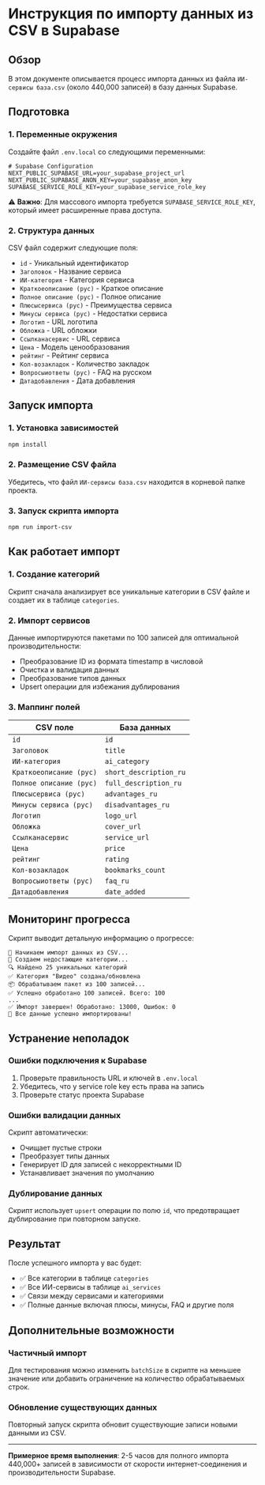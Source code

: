 # Инструкция по импорту данных из CSV в Supabase

## Обзор

В этом документе описывается процесс импорта данных из файла `ИИ-сервисы база.csv` (около 440,000 записей) в базу данных Supabase.

## Подготовка

### 1. Переменные окружения

Создайте файл `.env.local` со следующими переменными:

```env
# Supabase Configuration
NEXT_PUBLIC_SUPABASE_URL=your_supabase_project_url
NEXT_PUBLIC_SUPABASE_ANON_KEY=your_supabase_anon_key
SUPABASE_SERVICE_ROLE_KEY=your_supabase_service_role_key
```

⚠️ **Важно**: Для массового импорта требуется `SUPABASE_SERVICE_ROLE_KEY`, который имеет расширенные права доступа.

### 2. Структура данных

CSV файл содержит следующие поля:
- `id` - Уникальный идентификатор
- `Заголовок` - Название сервиса
- `ИИ-категория` - Категория сервиса
- `Краткоеописание (рус)` - Краткое описание
- `Полное описание (рус)` - Полное описание
- `Плюсысервиса (рус)` - Преимущества сервиса
- `Минусы сервиса (рус)` - Недостатки сервиса
- `Логотип` - URL логотипа
- `Обложка` - URL обложки
- `Ссылканасервис` - URL сервиса
- `Цена` - Модель ценообразования
- `рейтинг` - Рейтинг сервиса
- `Кол-возакладок` - Количество закладок
- `Вопросыиответы (рус)` - FAQ на русском
- `Датадобавления` - Дата добавления

## Запуск импорта

### 1. Установка зависимостей

```bash
npm install
```

### 2. Размещение CSV файла

Убедитесь, что файл `ИИ-сервисы база.csv` находится в корневой папке проекта.

### 3. Запуск скрипта импорта

```bash
npm run import-csv
```

## Как работает импорт

### 1. Создание категорий

Скрипт сначала анализирует все уникальные категории в CSV файле и создает их в таблице `categories`.

### 2. Импорт сервисов

Данные импортируются пакетами по 100 записей для оптимальной производительности:

- Преобразование ID из формата timestamp в числовой
- Очистка и валидация данных
- Преобразование типов данных
- Upsert операции для избежания дублирования

### 3. Маппинг полей

| CSV поле | База данных |
|----------|-------------|
| `id` | `id` |
| `Заголовок` | `title` |
| `ИИ-категория` | `ai_category` |
| `Краткоеописание (рус)` | `short_description_ru` |
| `Полное описание (рус)` | `full_description_ru` |
| `Плюсысервиса (рус)` | `advantages_ru` |
| `Минусы сервиса (рус)` | `disadvantages_ru` |
| `Логотип` | `logo_url` |
| `Обложка` | `cover_url` |
| `Ссылканасервис` | `service_url` |
| `Цена` | `price` |
| `рейтинг` | `rating` |
| `Кол-возакладок` | `bookmarks_count` |
| `Вопросыиответы (рус)` | `faq_ru` |
| `Датадобавления` | `date_added` |

## Мониторинг прогресса

Скрипт выводит детальную информацию о прогрессе:

```
🚀 Начинаем импорт данных из CSV...
📂 Создаем недостающие категории...
🔍 Найдено 25 уникальных категорий
✅ Категория "Видео" создана/обновлена
📦 Обрабатываем пакет из 100 записей...
✅ Успешно обработано 100 записей. Всего: 100
...
✅ Импорт завершен! Обработано: 13000, Ошибок: 0
🎉 Все данные успешно импортированы!
```

## Устранение неполадок

### Ошибки подключения к Supabase

1. Проверьте правильность URL и ключей в `.env.local`
2. Убедитесь, что у service role key есть права на запись
3. Проверьте статус проекта Supabase

### Ошибки валидации данных

Скрипт автоматически:
- Очищает пустые строки
- Преобразует типы данных
- Генерирует ID для записей с некорректными ID
- Устанавливает значения по умолчанию

### Дублирование данных

Скрипт использует `upsert` операции по полю `id`, что предотвращает дублирование при повторном запуске.

## Результат

После успешного импорта у вас будет:

- ✅ Все категории в таблице `categories`
- ✅ Все ИИ-сервисы в таблице `ai_services` 
- ✅ Связи между сервисами и категориями
- ✅ Полные данные включая плюсы, минусы, FAQ и другие поля

## Дополнительные возможности

### Частичный импорт

Для тестирования можно изменить `batchSize` в скрипте на меньшее значение или добавить ограничение на количество обрабатываемых строк.

### Обновление существующих данных

Повторный запуск скрипта обновит существующие записи новыми данными из CSV.

---

**Примерное время выполнения**: 2-5 часов для полного импорта 440,000+ записей в зависимости от скорости интернет-соединения и производительности Supabase. 